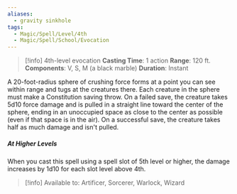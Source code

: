 ```yaml
---
aliases:
  - gravity sinkhole
tags:
  - Magic/Spell/Level/4th
  - Magic/Spell/School/Evocation
---
```

>[!info]
>4th-level evocation
>**Casting Time**: 1 action
>**Range**: 120 ft.
>**Components**: V, S, M (a black marble)
>**Duration**: Instant

A 20-foot-radius sphere of crushing force forms at a point you can see within range and tugs at the creatures there. Each creature in the sphere must make a Constitution saving throw. On a failed save, the creature takes 5d10 force damage and is pulled in a straight line toward the center of the sphere, ending in an unoccupied space as close to the center as possible (even if that space is in the air). On a successful save, the creature takes half as much damage and isn't pulled.
##### At Higher Levels
When you cast this spell using a spell slot of 5th level or higher, the damage increases by 1d10 for each slot level above 4th.<br>
>[!info] Available to:
>Artificer, Sorcerer, Warlock, Wizard